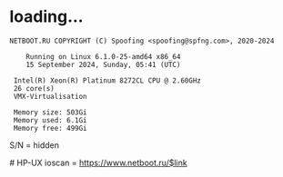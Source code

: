 # loading...
```
NETBOOT.RU COPYRIGHT (C) Spoofing <spoofing@spfng.com>, 2020-2024

	Running on Linux 6.1.0-25-amd64 x86_64
	15 September 2024, Sunday, 05:41 (UTC)

 Intel(R) Xeon(R) Platinum 8272CL CPU @ 2.60GHz
 26 core(s)
 VMX-Virtualisation

 Memory size: 503Gi
 Memory used: 6.1Gi
 Memory free: 499Gi
```
S/N = hidden

\# HP-UX ioscan = https://www.netboot.ru/$link
